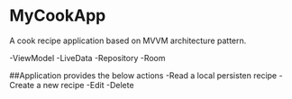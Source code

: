 # MyCookApp
A cook recipe application based on MVVM architecture pattern.

-ViewModel
-LiveData
-Repository
-Room

##Application provides the below actions
-Read a local persisten recipe
-Create a new recipe
-Edit
-Delete
